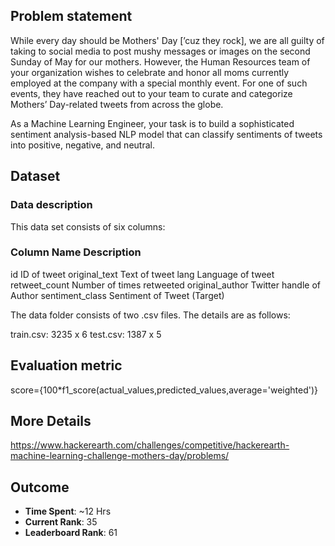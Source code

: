 ## Problem statement
While every day should be Mothers' Day [’cuz they rock], we are all guilty of taking to social media to post mushy messages or images on the second Sunday of May for our mothers. However, the Human Resources team of your organization wishes to celebrate and honor all moms currently employed at the company with a special monthly event. For one of such events, they have reached out to your team to curate and categorize Mothers’ Day-related tweets from across the globe.

As a Machine Learning Engineer, your task is to build a sophisticated sentiment analysis-based NLP model that can classify sentiments of tweets into positive, negative, and neutral.

## Dataset

### Data description
This data set consists of six columns:

### Column Name	Description

id	ID of tweet
original_text	Text of tweet
lang	Language of tweet
retweet_count	Number of times retweeted
original_author	Twitter handle of Author
sentiment_class	Sentiment of Tweet (Target)

The data folder consists of two .csv files. The details are as follows:

train.csv: 3235 x 6
test.csv: 1387 x 5

## Evaluation metric


score={100*f1_score(actual_values,predicted_values,average='weighted')}

## More Details
https://www.hackerearth.com/challenges/competitive/hackerearth-machine-learning-challenge-mothers-day/problems/

## Outcome
- <b>Time Spent</b>: ~12 Hrs 
- <b>Current Rank</b>: 35
- <b>Leaderboard Rank</b>: 61
